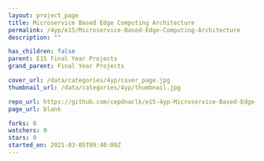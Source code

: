 ```yaml
---
layout: project_page
title: Microservice Based Edge Computing Architecture
permalink: /4yp/e15/Microservice-Based-Edge-Computing-Architecture
description: ""

has_children: false
parent: E15 Final Year Projects
grand_parent: Final Year Projects

cover_url: /data/categories/4yp/cover_page.jpg
thumbnail_url: /data/categories/4yp/thumbnail.jpg

repo_url: https://github.com/cepdnaclk/e15-4yp-Microservice-Based-Edge-Computing-Architecture
page_url: blank

forks: 0
watchers: 0
stars: 0
started_on: 2021-03-05T09:40:09Z
---
```



